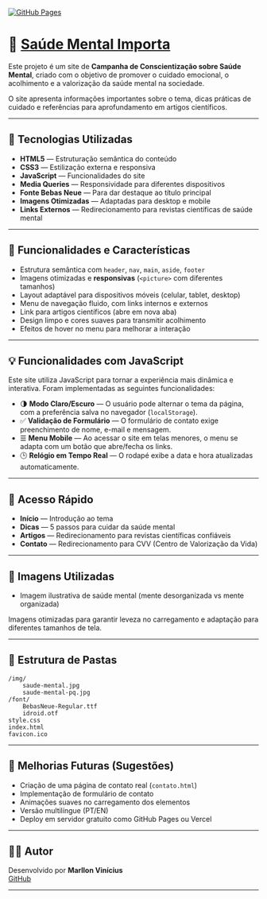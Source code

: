[![GitHub Pages](https://img.shields.io/badge/GitHub%20Pages-Deploy-green?style=flat&logo=github)](https://marllonvinicius0.github.io/Projeto-01/)
 
# 🧠 [Saúde Mental Importa](https://marllonvinicius0.github.io/Projeto-01/)

Este projeto é um site de **Campanha de Conscientização sobre Saúde Mental**, criado com o objetivo de promover o cuidado emocional, o acolhimento e a valorização da saúde mental na sociedade.

O site apresenta informações importantes sobre o tema, dicas práticas de cuidado e referências para aprofundamento em artigos científicos.

---

## 📁 Tecnologias Utilizadas

- **HTML5** — Estruturação semântica do conteúdo
- **CSS3** — Estilização externa e responsiva
- **JavaScript** — Funcionalidades do site
- **Media Queries** — Responsividade para diferentes dispositivos
- **Fonte Bebas Neue** — Para dar destaque ao título principal
- **Imagens Otimizadas** — Adaptadas para desktop e mobile
- **Links Externos** — Redirecionamento para revistas científicas de saúde mental

---

## 🎨 Funcionalidades e Características

- Estrutura semântica com `header`, `nav`, `main`, `aside`, `footer`
- Imagens otimizadas e **responsivas** (`<picture>` com diferentes tamanhos)
- Layout adaptável para dispositivos móveis (celular, tablet, desktop)
- Menu de navegação fluido, com links internos e externos
- Link para artigos científicos (abre em nova aba)
- Design limpo e cores suaves para transmitir acolhimento
- Efeitos de hover no menu para melhorar a interação

---

## 💡 Funcionalidades com JavaScript

Este site utiliza JavaScript para tornar a experiência mais dinâmica e interativa. Foram implementadas as seguintes funcionalidades:

- 🌗 **Modo Claro/Escuro** — O usuário pode alternar o tema da página, com a preferência salva no navegador (`localStorage`).
- ✅ **Validação de Formulário** — O formulário de contato exige preenchimento de nome, e-mail e mensagem.
- ☰ **Menu Mobile** — Ao acessar o site em telas menores, o menu se adapta com um botão que abre/fecha os links.
- 🕒 **Relógio em Tempo Real** — O rodapé exibe a data e hora atualizadas automaticamente.

---

## 🔗 Acesso Rápido

- **Início** — Introdução ao tema
- **Dicas** — 5 passos para cuidar da saúde mental
- **Artigos** — Redirecionamento para revistas científicas confiáveis
- **Contato** — Redirecionamento para CVV (Centro de Valorização da Vida)

---

## 📸 Imagens Utilizadas

- Imagem ilustrativa de saúde mental (mente desorganizada vs mente organizada)

Imagens otimizadas para garantir leveza no carregamento e adaptação para diferentes tamanhos de tela.

---

## 📂 Estrutura de Pastas

```
/img/
    saude-mental.jpg
    saude-mental-pq.jpg
/font/
    BebasNeue-Regular.ttf
    idroid.otf
style.css
index.html
favicon.ico
```

---

## 🚀 Melhorias Futuras (Sugestões)

- Criação de uma página de contato real (`contato.html`)
- Implementação de formulário de contato
- Animações suaves no carregamento dos elementos
- Versão multilíngue (PT/EN)
- Deploy em servidor gratuito como GitHub Pages ou Vercel

---


## 👨‍💻 Autor

Desenvolvido por **Marllon Vinícius**  
[GitHub](https://github.com/MarllonVinicius0)

---

